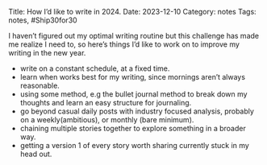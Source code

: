 Title: How I’d like to write in 2024.
Date: 2023-12-10
Category: notes
Tags: notes, #Ship30for30


I haven’t figured out my optimal writing routine but this challenge has made me realize I need to, so here’s things I’d like to work on to improve my writing in the new year.

- write on a constant schedule, at a fixed time.
- learn when works best for my writing, since mornings aren’t always reasonable.
- using some method, e.g the bullet journal method to break down my thoughts and learn an easy structure for journaling.
- go beyond casual daily posts with industry focused analysis, probably on a weekly(ambitious), or monthly (bare minimum).
- chaining multiple stories together to explore something in a broader way.
- getting a version 1 of every story worth sharing  currently stuck in my head out.